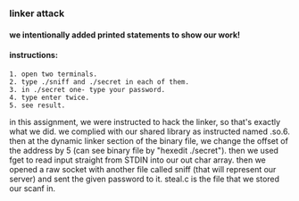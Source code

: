 ### linker attack

#### we intentionally added printed statements to show our work!

#### instructions:
    1. open two terminals.
    2. type ./sniff and ./secret in each of them.
    3. in ./secret one- type your password.
    4. type enter twice.
    5. see result.

in this assignment, we were instructed to hack the linker, so that's exactly what we did. 
we complied with our shared library as instructed named .so.6. then at the dynamic linker section of the binary file, we change the offset of the address by 5 (can see binary file by "hexedit ./secret").
then we used fget to read input straight from STDIN into our out char array. 
then we opened a raw socket with another file called sniff (that will represent our server) and sent the given password to it.
steal.c is the file that we stored our scanf in. 
